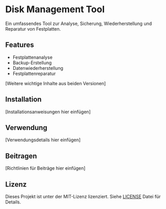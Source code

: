 # Disk Management Tool

Ein umfassendes Tool zur Analyse, Sicherung, Wiederherstellung und Reparatur von Festplatten.

## Features

- Festplattenanalyse
- Backup-Erstellung
- Datenwiederherstellung
- Festplattenreparatur

[Weitere wichtige Inhalte aus beiden Versionen]

## Installation

[Installationsanweisungen hier einfügen]

## Verwendung

[Verwendungsdetails hier einfügen]

## Beitragen

[Richtlinien für Beiträge hier einfügen]

## Lizenz

Dieses Projekt ist unter der MIT-Lizenz lizenziert. Siehe [LICENSE](LICENSE) Datei für Details.
